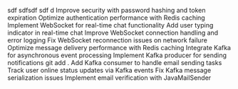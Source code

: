 sdf sdfsdf sdf d Improve security with password hashing and token expiration Optimize authentication performance with Redis caching Implement WebSocket for real-time chat functionality Add user typing indicator in real-time chat Improve WebSocket connection handling and error logging Fix WebSocket reconnection issues on network failure Optimize message delivery performance with Redis caching Integrate Kafka for asynchronous event processing Implement Kafka producer for sending notifications git add . Add Kafka consumer to handle email sending tasks Track user online status updates via Kafka events Fix Kafka message serialization issues Implement email verification with JavaMailSender